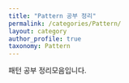 ```yaml
---
title: "Pattern 공부 정리"
permalink: /categories/Pattern/
layout: category
author_profile: true
taxonomy: Pattern
---
```


패턴 공부 정리모음입니다.

